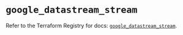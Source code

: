 # `google_datastream_stream`

Refer to the Terraform Registry for docs: [`google_datastream_stream`](https://registry.terraform.io/providers/hashicorp/google/5.16.0/docs/resources/datastream_stream).
